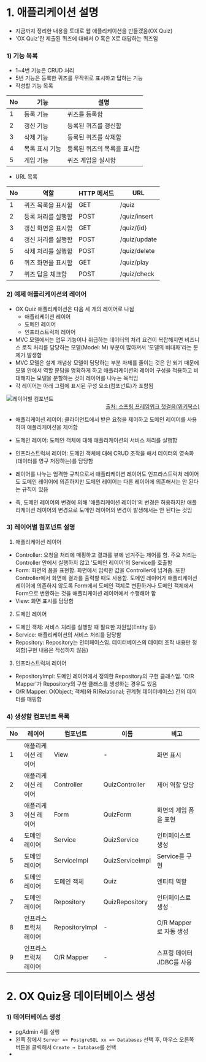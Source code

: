 # 1. 애플리케이션 설명
- 지금까지 정리한 내용을 토대로 웹 애플리케이션을 만들겠음(OX Quiz)
- 'OX Quiz'란 제출된 퀴즈에 대해서 O 혹은 X로 대답하는 퀴즈임

### 1) 기능 목록
- 1~4번 기능은 CRUD 처리
- 5번 기능은 등록한 퀴즈를 무작위로 표시하고 답하는 기능
- 작성할 기능 목록

|**No**|**기능**|**설명**|
|---|---|---|
| 1 | 등록 기능 | 퀴즈를 등록함 |
| 2 | 갱신 기능 | 등록된 퀴즈를 갱신함 |
| 3 | 삭제 기능 | 등록된 퀴즈를 삭제함 |
| 4 | 목록 표시 기능 | 등록된 퀴즈의 목록을 표시함 |
| 5 | 게임 기능 | 퀴즈 게임을 실시함 |

- URL 목록

|**No**|**역할**|**HTTP 메서드**|**URL**|
|---|---|---|---|
| 1 | 퀴즈 목록을 표시함 | GET | /quiz |
| 2 | 등록 처리를 실행함 | POST | /quiz/insert |
| 3 | 갱신 화면을 표시함 | GET | /quiz/{id} |
| 4 | 갱신 처리를 실행함 | POST | /quiz/update |
| 5 | 삭제 처리를 실행함 | POST | /quiz/delete |
| 6 | 퀴즈 화면을 표시함 | GET | /quiz/play |
| 7 | 퀴즈 답을 체크함 | POST | /quiz/check |

### 2) 예제 애플리케이션의 레이어
- OX Quiz 애플리케이션은 다음 세 개의 레이어로 나뉨
	- 애플리케이션 레이어
	- 도메인 레이어
	- 인프라스트럭처 레이어
- MVC 모델에서는 업무 기능이나 취급하는 데이터의 처리 요건이 복잡해지면 비즈니스 로직 처리를 담당하는 모델(Model: M) 부분이 많아져서 '모델의 비대화'라는 문제가 발생함
- MVC 모델은 설계 개념상 모델이 담당하는 부분 자체를 줄이는 것은 안 되기 때문에 모델 안에서 역할 분담을 명확하게 하고 애플리케이션의 레이어 구성을 적용하고 비대해지는 모델을 분할하는 것이 레이어를 나누는 목적임
- 각 레이어는 아래 그림에 표시된 구성 요소(컴포넌트)가 포함됨

<img src="https://user-images.githubusercontent.com/77138259/229412240-a34155fe-3aeb-4138-9583-5bd8376b0b39.png" alt="레이어별 컴포넌트" />
<p style="margin:0" align="right"><a href="https://wikibook.co.kr/spring/">출처: 스프링 프레임워크 첫걸음(위키북스)</a></p>

- 애플리케이션 레이어: 클라이언트에서 받은 요청을 제어하고 도메인 레이어를 사용하여 애플리케이션을 제어함
- 도메인 레이어: 도메인 객체에 대해 애플리케이션의 서비스 처리를 실행함
- 인프라스트럭처 레이어: 도메인 객체에 대해 CRUD 조작을 해서 데이터의 영속화(데이터를 영구 저장하는)를 담당함

- 레이어를 나누는 엄격한 규칙으로서 애플리케이션 레이어도 인프라스트럭처 레이어도 도메인 레이어에 의존하지만 도메인 레이어는 다른 레이어에 의존해서는 안 된다는 규칙이 있음
- 즉, 도메인 레이어의 변경에 의해 '애플리케이션 레이어'의 변경은 허용하지만 애플리케이션 레이어의 변경으로 도메인 레이어의 변경이 발생해서는 안 된다는 것임

### 3) 레이어별 컴포넌트 설명
1. 애플리케이션 레이어
-  Controller: 요청을 처리에 매핑하고 결과를 뷰에 넘겨주는 제어를 함. 주요 처리는 Controller 안에서 실행하지 않고 '도메인 레이어'의 Service를 호출함
- Form: 화면의 폼을 표현함. 화면에서 입력한 값을 Controller에 넘겨줌. 또한 Controller에서 화면에 결과를 출력할 때도 사용함. 도메인 레이어가 애플리케이션 레이어에 의존하지 않도록 Form에서 도메인 객체로 변환하거나 도메인 객체에서 Form으로 변환하는 것을 애플리케이션 레이어에서 수행해야 함
- View: 화면 표시를 담당함

2. 도메인 레이어
- 도메인 객체: 서비스 처리를 실행할 때 필요한 자원임(Entity 등)
- Service: 애플리케이션의 서비스 처리를 담당함
- Repository: Repository는 인터페이스임. 데이터베이스의 데이터 조작 내용만 정의함(구현 내용은 작성하지 않음)

3. 인프라스트럭처 레이어
- Repositorylmpl: 도메인 레이어에서 정의한 Repository의 구현 클래스임. 'O/R Mapper'가 Repository의 구현 클래스를 생성하는 경우도 있음
- O/R Mapper: O(Object; 객체)와 R(Relational; 관계형 데이터베이스) 간의 데이터를 매핑함

### 4) 생성할 컴포넌트 목록

|**No**|**레이어**|**컴포넌트**|**이름**|**비고**|
|---|---|---|---|---|
| 1 | 애플리케이션 레이어 | View | - | 화면 표시 |
| 2 | 애플리케이션 레이어 | Controller | QuizController | 제어 역할 담당 |
| 3 | 애플리케이션 레이어 | Form | QuizForm | 화면의 게임 폼을 표현 |
| 4 | 도메인 레이어 | Service | QuizService | 인터페이스로 생성 |
| 5 | 도메인 레이어 | ServiceImpl | QuizServiceImpl | Service를 구현 |
| 6 | 도메인 레이어 | 도메인 객체 | Quiz | 엔티티 역할 |
| 7 | 도메인 레이어 | Repository | QuizRepository | 인터페이스로 생성 |
| 8 | 인프라스트럭처 레이어 | RepositoryImpl | - | O/R Mapper로 자동 생성 |
| 9 | 인프라스트럭처 레이어 | O/R Mapper | - | 스프링 데이터 JDBC를 사용 |

# 2. OX Quiz용 데이터베이스 생성
### 1) 데이터베이스 생성
- pgAdmin 4를 실행
- 왼쪽 창에서 `Server => PostgreSQL xx => Databases` 선택 후, 마우스 오른쪽 버튼을 클릭해서 `Create → Database`를 선택
- 